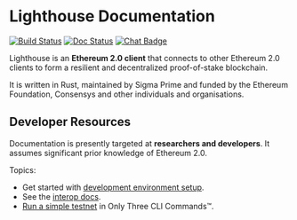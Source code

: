 # Lighthouse Documentation

[![Build Status]][Build Link] [![Doc Status]][Doc Link] [![Chat Badge]][Chat Link]

[Build Status]: https://gitlab.sigmaprime.io/sigp/lighthouse/badges/master/build.svg
[Build Link]: https://gitlab.sigmaprime.io/sigp/lighthouse/pipelines
[Chat Badge]: https://img.shields.io/badge/chat-discord-%237289da
[Chat Link]: https://discord.gg/cyAszAh
[Doc Status]:https://img.shields.io/badge/rust--docs-master-orange
[Doc Link]: http://lighthouse-docs.sigmaprime.io/

Lighthouse is an **Ethereum 2.0 client** that connects to other Ethereum 2.0
clients to form a resilient and decentralized proof-of-stake blockchain.

It is written in Rust, maintained by Sigma Prime and funded by the Ethereum
Foundation, Consensys and other individuals and organisations.

## Developer Resources

Documentation is presently targeted at **researchers and developers**. It
assumes significant prior knowledge of Ethereum 2.0.

Topics:

- Get started with [development environment setup](./setup.md).
- See the [interop docs](./interop.md).
- [Run a simple testnet](./simple-testnet.md) in Only Three CLI Commands™.
